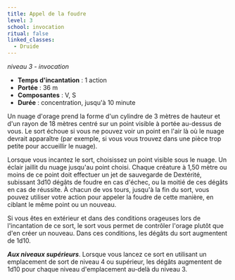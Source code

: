```yaml
---
title: Appel de la foudre
level: 3
school: invocation
ritual: false
linked_classes:
  - Druide
---
```

*niveau 3 - invocation*

- **Temps d'incantation** : 1 action
- **Portée** : 36 m
- **Composantes** : V, S
- **Durée** : concentration, jusqu'à 10 minute

Un nuage d'orage prend la forme d'un cylindre de 3 mètres de hauteur et d'un rayon de 18 mètres centré sur un point visible à portée au-dessus de vous. Le sort échoue si vous ne pouvez voir un point en l'air là où le nuage devrait apparaître (par exemple, si vous vous trouvez dans une pièce trop petite pour accueillir le nuage).

Lorsque vous incantez le sort, choisissez un point visible sous le nuage. Un éclair jaillit du nuage jusqu'au point choisi. Chaque créature à 1,50 mètre ou moins de ce point doit effectuer un jet de sauvegarde de Dextérité, subissant 3d10 dégâts de foudre en cas d'échec, ou la moitié de ces dégâts en cas de réussite. À chacun de vos tours, jusqu'à la fin du sort, vous pouvez utiliser votre action pour appeler la foudre de cette manière, en ciblant le même point ou un nouveau.

Si vous êtes en extérieur et dans des conditions orageuses lors de l'incantation de ce sort, le sort vous permet de contrôler l'orage plutôt que d'en créer un nouveau. Dans ces conditions, les dégâts du sort augmentent de 1d10.

**_Aux niveaux supérieurs_**. Lorsque vous lancez ce sort en utilisant un emplacement de sort de niveau 4 ou supérieur, les dégâts augmentent de 1d10 pour chaque niveau d'emplacement au-delà du niveau 3.